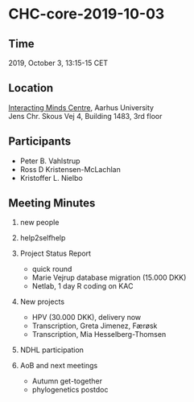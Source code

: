 # CHC-core-2019-10-03 #

## Time ##
2019, October 3, 13:15-15 CET

## Location ##
[Interacting Minds Centre](http://www.au.dk/om/organisation/find-au/bygningskort/?b=1483), Aarhus University  
Jens Chr. Skous Vej 4, Building 1483, 3rd floor

## Participants ##
- Peter B. Vahlstrup
- Ross D Kristensen-McLachlan
- Kristoffer L. Nielbo


## Meeting Minutes ##

1. new people

2. help2selfhelp

3. Project Status Report
	- quick round
	- Marie Vejrup database migration (15.000 DKK)
	- Netlab, 1 day R coding on KAC


4. New projects
	- HPV (30.000 DKK), delivery now
	- Transcription, Greta Jimenez, Færøsk
	- Transcription, Mia Hesselberg-Thomsen

5. NDHL participation

6. AoB and next meetings
	- Autumn get-together
	- phylogenetics postdoc
